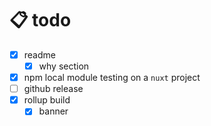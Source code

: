 # 📋 todo

- [x] readme
  - [x] why section
- [x] npm local module testing on a `nuxt` project
- [ ] github release
- [x] rollup build
  - [x] banner

